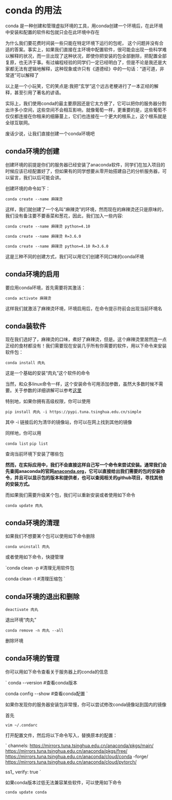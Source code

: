 # conda 的用法
conda 是一种创建和管理虚拟环境的工具，用conda创建一个环境后，在此环境中安装和配置的软件和包就只会在此环境中存在  

为什么我们要花费时间装一些只能在特定环境下运行的包呢， 这个问题并没有合适的答案。事实上，如果我们直接在主环境中配置软件，很可能会出现一些科学难以解释的状况，而一旦出现了这种状况，即使你把安装的包全部删除，把配置全部复原，也无济于事。有过编程经验的同学们一定已经明白了，但是不论是我还是大家都无法有逻辑地解释，这种现象或许只有《道德经》中的一句话：“道可道，非常道”可以解释了  

以上是一个小玩笑，它的笑点是:我把“玄学”这个远古老梗进行了一本正经的解释，甚至引用了著名的谚语。  

实际上，我们使用conda的最主要原因还是它太方便了，它可以把你的服务器分割出许多小空间，这些空间不会相互影响，就像葡萄一样，更重要的是，这些葡萄不仅仅都连接在你租来的细藤蔓上，它们也连接在一个更大的根系上，这个根系就是全球互联网。

废话少说，让我们直接创建一个conda环境吧
## conda环境的创建

创建环境的前提是你们的服务器已经安装了anaconda软件，同学们在加入项目的时候应该已经配置好了，但如果有的同学想要从零开始搭建自己的分析服务器，可以留言，我们以后可能会讲。  

创建环境的命令如下： 

` conda create --name 麻辣烫 `

这样，我们就创建了一个名叫“麻辣烫”的环境，然而现在的麻辣烫还只是原味的，我们没有备注要不要香菜和葱花，因此，我们加入一些内容:

` conda create --name 麻辣烫 python=4.10 `

` conda create --name 麻辣烫 R=3.6.0 `

` conda create --name 麻辣烫 python=4.10 R=3.6.0 `

这是三种不同的创建方式，我们可以用它们创建不同口味的conda环境

## conda环境的启用
要应用conda环境，首先需要将其激活：

`conda activate 麻辣烫` 

这样我们就激活了麻辣烫环境，环境启用后，在命令提示符前会出现当前环境名

## conda装软件
现在我们选好了，麻辣烫的口味，煮好了麻辣烫，但是。这个麻辣烫里居然连一点正经的食材都没有！我们需要现在安装几乎所有你需要的软件，用以下命令来安装软件包： 

`conda install 肉丸` 

这是一个基础的安装“肉丸”这个软件的命令 

当然，和众多linux命令一样，这个安装命令可用添加参数，虽然大多数时候不需要。关于参数的详细讲解可以参考[这里](https://docs.conda.io/projects/conda/en/latest/commands/install.html)

特别地，如果你拥有高级权限，你可以使用 

`pip install 肉丸 -i https://pypi.tuna.tsinghua.edu.cn/simple ` 

其中 -i  链接后的为清华的镜像站，你可以在网上找到其他的镜像 

同样地，你可以用 

`conda list` 
`pip list ` 

查询当前环境下安装了哪些包

**然而，在实际应用中，我们不会直接这样自己写一个命令来尝试安装。通常我们会先查阅anaconda的官网[anaconda.org](https://anaconda.org/)，它可以直接给出我们需要的包的安装命令，并且可以显示包的版本和提供者，也可以查阅相关的github项目，寻找其他的安装方式。**

而如果我们需要升级某个包，我们可以重新安装或者使用如下命令 

`conda update 肉丸 `

## conda环境的清理
如果我们不想要某个包可以使用如下命令删除 

`conda uninstall 肉丸 ` 

或者使用如下命令，快捷管理 

`conda clean -p #清理无用软件包 

conda clean -t #清理压缩包 `

## conda环境的退出和删除
`deactivate 肉丸 ` 

退出环境“肉丸” 

`conda remove -n 肉丸 --all ` 

删除环境

## conda环境的管理
你可以用如下命令查看关于服务器上的conda的信息 

` conda --version #查看conda版本 

conda config --show  #查看conda配置 `

如果你发现你的服务器安装包非常慢，你可以尝试修改conda镜像站到国内的镜像 

首先 

` vim ~/.condarc ` 

打开配置文件，然后将以下命令写入，替换原本的配置： 

` channels:
  https://mirrors.tuna.tsinghua.edu.cn/anaconda/pkgs/main/
  https://mirrors.tuna.tsinghua.edu.cn/anaconda/pkgs/free/
  https://mirrors.tuna.tsinghua.edu.cn/anaconda/cloud/conda -forge/
  https://mirrors.tuna.tsinghua.edu.cn/anaconda/cloud/pytorch/
  
ss1_ verify: true `

如果conda版本过低无法兼容某些软件，可以使用如下命令 

`conda update conda ` 
